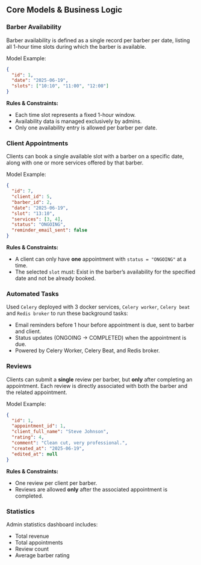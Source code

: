 ## Core Models & Business Logic

### Barber Availability

Barber availability is defined as a single record per barber per date, listing all 1-hour time slots during which the barber is available.

Model Example:

```json
{
  "id": 1,
  "date": "2025-06-19",
  "slots": ["10:10", "11:00", "12:00"]
}
```

**Rules & Constraints:**

- Each time slot represents a fixed 1-hour window.
- Availability data is managed exclusively by admins.
- Only one availability entry is allowed per barber per date.

### Client Appointments

Clients can book a single available slot with a barber on a specific date, along with one or more services offered by that barber.

Model Example:

```json
{
  "id": 7,
  "client_id": 5,
  "barber_id": 2,
  "date": "2025-06-19",
  "slot": "13:10",
  "services": [3, 4],
  "status": "ONGOING",
  "reminder_email_sent": false
}
```

**Rules & Constraints:**

- A client can only have **one** appointment with `status = "ONGOING"` at a time.
- The selected `slot` must: Exist in the barber’s availability for the specified date and not be already booked.

### Automated Tasks

Used `Celery` deployed with 3 docker services, `Celery worker`, `Celery beat` and `Redis broker` to run these background tasks:

- Email reminders before 1 hour before appointment is due, sent to barber and client.
- Status updates (ONGOING → COMPLETED) when the appointment is due.
- Powered by Celery Worker, Celery Beat, and Redis broker.

### Reviews

Clients can submit a **single** review per barber, but **only** after completing an appointment. Each review is directly associated with both the barber and the related appointment.

Model Example:

```json
{
  "id": 1,
  "appointment_id": 1,
  "client_full_name": "Steve Johnson",
  "rating": 4,
  "comment": "Clean cut, very professional.",
  "created_at": "2025-06-19",
  "edited_at": null
}
```

**Rules & Constraints:**

- One review per client per barber.
- Reviews are allowed **only** after the associated appointment is completed.

### Statistics

Admin statistics dashboard includes:

- Total revenue
- Total appointments
- Review count
- Average barber rating
